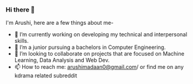 ### Hi there 👋

I'm Arushi, here are a few things about me- 

- 🔭 I’m currently working on developing my technical and interpersonal skills.
- 🌱 I’m a junior pursuing a bachelors in Computer Engineering.
- 👯 I’m looking to collaborate on projects that are focused on Machine Learning, Data Analysis and Web Dev.
- 📫 How to reach me: arushimadaan0@gmail.com/ or find me on any kdrama related subreddit
